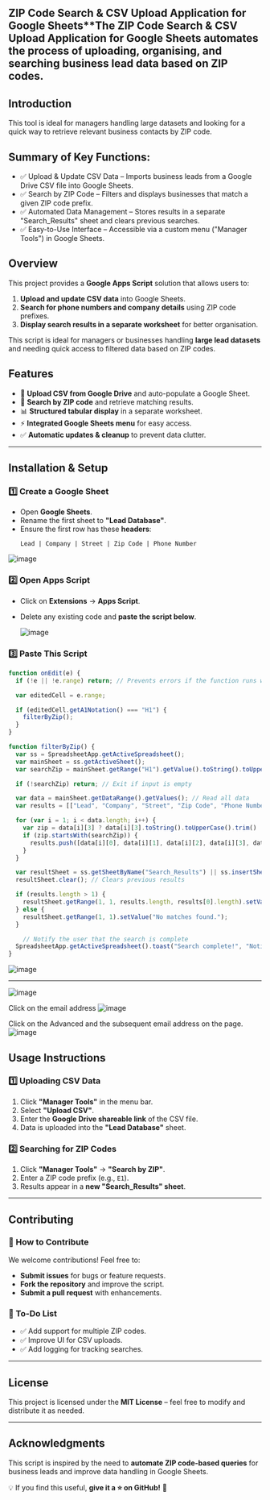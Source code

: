 ## ZIP Code Search & CSV Upload Application for Google Sheets**The ZIP Code Search &amp; CSV Upload Application for Google Sheets automates the process of uploading, organising, and searching business lead data based on ZIP codes.

## **Introduction**
This tool is ideal for managers handling large datasets and looking for a quick way to retrieve relevant business contacts by ZIP code. 

## **Summary of Key Functions:**
* ✅ Upload & Update CSV Data – Imports business leads from a Google Drive CSV file into Google Sheets.
* ✅ Search by ZIP Code – Filters and displays businesses that match a given ZIP code prefix.
* ✅ Automated Data Management – Stores results in a separate "Search_Results" sheet and clears previous searches.
* ✅ Easy-to-Use Interface – Accessible via a custom menu ("Manager Tools") in Google Sheets.

## **Overview**
This project provides a **Google Apps Script** solution that allows users to:
1. **Upload and update CSV data** into Google Sheets.
2. **Search for phone numbers and company details** using ZIP code prefixes.
3. **Display search results in a separate worksheet** for better organisation.

This script is ideal for managers or businesses handling **large lead datasets** and needing quick access to filtered data based on ZIP codes.

## **Features**
- 📂 **Upload CSV from Google Drive** and auto-populate a Google Sheet.
- 🔎 **Search by ZIP code** and retrieve matching results.
- 📊 **Structured tabular display** in a separate worksheet.
- ⚡ **Integrated Google Sheets menu** for easy access.
- ✅ **Automatic updates & cleanup** to prevent data clutter.

---

## **Installation & Setup**

### **1️⃣ Create a Google Sheet**
- Open **Google Sheets**.
- Rename the first sheet to **"Lead Database"**.
- Ensure the first row has these **headers**:
  ```plaintext
  Lead | Company | Street | Zip Code | Phone Number
  ```
![image](https://github.com/user-attachments/assets/6ebb9ade-f489-418f-95f3-5602db78d912)

### **2️⃣ Open Apps Script**
- Click on **Extensions** → **Apps Script**.
- Delete any existing code and **paste the script below**.

  ![image](https://github.com/user-attachments/assets/a8e49cef-45f5-4765-bf7f-c74ad2fa8b14)


### **3️⃣ Paste This Script**
```javascript
function onEdit(e) {
  if (!e || !e.range) return; // Prevents errors if the function runs without an event object

  var editedCell = e.range;

  if (editedCell.getA1Notation() === "H1") {
    filterByZip();
  }
}

function filterByZip() {
  var ss = SpreadsheetApp.getActiveSpreadsheet();
  var mainSheet = ss.getActiveSheet();
  var searchZip = mainSheet.getRange("H1").getValue().toString().toUpperCase().trim();

  if (!searchZip) return; // Exit if input is empty

  var data = mainSheet.getDataRange().getValues(); // Read all data
  var results = [["Lead", "Company", "Street", "Zip Code", "Phone Number"]]; // Table headers

  for (var i = 1; i < data.length; i++) {
    var zip = data[i][3] ? data[i][3].toString().toUpperCase().trim() : "";
    if (zip.startsWith(searchZip)) {
      results.push([data[i][0], data[i][1], data[i][2], data[i][3], data[i][4]]);
    }
  }

  var resultSheet = ss.getSheetByName("Search_Results") || ss.insertSheet("Search_Results");
  resultSheet.clear(); // Clears previous results

  if (results.length > 1) {
    resultSheet.getRange(1, 1, results.length, results[0].length).setValues(results);
  } else {
    resultSheet.getRange(1, 1).setValue("No matches found.");
  }

    // Notify the user that the search is complete
  SpreadsheetApp.getActiveSpreadsheet().toast("Search complete!", "Notification", 3);
}

```
![image](https://github.com/user-attachments/assets/2a95e2d8-7c4d-4bde-b641-233505954948)

---

![image](https://github.com/user-attachments/assets/e3d86d42-be9a-4c58-8774-03a286b01cdf)

Click on the email address
![image](https://github.com/user-attachments/assets/bf65ac93-c816-47db-a64d-6f5e578e7864)

Click on the Advanced and the subsequent email address on the page.
![image](https://github.com/user-attachments/assets/df32ceb6-3d07-4766-b496-829cd1f01c54)

## **Usage Instructions**

### **1️⃣ Uploading CSV Data**
1. Click **"Manager Tools"** in the menu bar.
2. Select **"Upload CSV"**.
3. Enter the **Google Drive shareable link** of the CSV file.
4. Data is uploaded into the **"Lead Database"** sheet.

### **2️⃣ Searching for ZIP Codes**
1. Click **"Manager Tools"** → **"Search by ZIP"**.
2. Enter a ZIP code prefix (e.g., `E1`).
3. Results appear in a **new "Search_Results" sheet**.

---

## **Contributing**
### **🔧 How to Contribute**
We welcome contributions! Feel free to:
- **Submit issues** for bugs or feature requests.
- **Fork the repository** and improve the script.
- **Submit a pull request** with enhancements.

### **📝 To-Do List**
- ✅ Add support for multiple ZIP codes.
- ✅ Improve UI for CSV uploads.
- ✅ Add logging for tracking searches.

---

## **License**
This project is licensed under the **MIT License** – feel free to modify and distribute it as needed.

---

## **Acknowledgments**
This script is inspired by the need to **automate ZIP code-based queries** for business leads and improve data handling in Google Sheets.

💡 If you find this useful, **give it a ⭐ on GitHub!** 🚀

